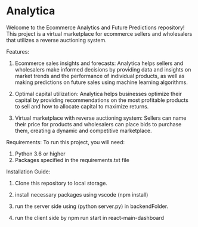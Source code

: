 # Analytica
Welcome to the Ecommerce Analytics and Future Predictions repository! This project is a virtual marketplace for ecommerce sellers and wholesalers that utilizes a reverse auctioning system.

Features:

1. Ecommerce sales insights and forecasts: Analytica helps sellers and wholesalers make informed decisions by providing data 
and insights on market trends and the performance of individual products, as well as making predictions on future sales using machine learning algorithms.

2. Optimal capital utilization: Analytica helps businesses optimize their capital by providing recommendations on the most profitable 
products to sell and how to allocate capital to maximize returns.

3. Virtual marketplace with reverse auctioning system: Sellers can name their price for products and wholesalers can place bids to purchase them, 
creating a dynamic and competitive marketplace.

Requirements:
To run this project, you will need:

1. Python 3.6 or higher
2. Packages specified in the requirements.txt file

Installation Guide:

1. Clone this repository to local storage.

2. install necessary packages using vscode (npm install)

3. run the server side using (python server.py) in backendFolder.

4. run the client side by npm run start in react-main-dashboard



